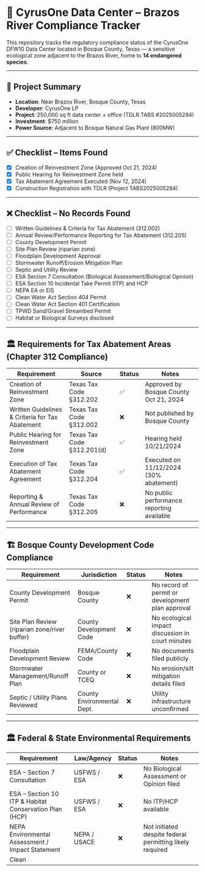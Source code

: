 # 📘 CyrusOne Data Center – Brazos River Compliance Tracker

This repository tracks the regulatory compliance status of the CyrusOne DFW10 Data Center located in Bosque County, Texas — a sensitive ecological zone adjacent to the Brazos River, home to **14 endangered species**.

---

## 📍 Project Summary

- **Location**: Near Brazos River, Bosque County, Texas  
- **Developer**: CyrusOne LP  
- **Project**: 250,000 sq ft data center + office (TDLR TABS #2025005284)  
- **Investment**: $750 million  
- **Power Source**: Adjacent to Bosque Natural Gas Plant (800MW)

---

## ✅ Checklist – Items Found

- [x] Creation of Reinvestment Zone (Approved Oct 21, 2024)  
- [x] Public Hearing for Reinvestment Zone held  
- [x] Tax Abatement Agreement Executed (Nov 12, 2024)  
- [x] Construction Registration with TDLR (Project TABS2025005284)

---

## ❌ Checklist – No Records Found

- [ ] Written Guidelines & Criteria for Tax Abatement (312.002)  
- [ ] Annual Review/Performance Reporting for Tax Abatement (312.205)  
- [ ] County Development Permit  
- [ ] Site Plan Review (riparian zone)  
- [ ] Floodplain Development Approval  
- [ ] Stormwater Runoff/Erosion Mitigation Plan  
- [ ] Septic and Utility Review  
- [ ] ESA Section 7 Consultation (Biological Assessment/Biological Opinion)  
- [ ] ESA Section 10 Incidental Take Permit (ITP) and HCP  
- [ ] NEPA EA or EIS  
- [ ] Clean Water Act Section 404 Permit  
- [ ] Clean Water Act Section 401 Certification  
- [ ] TPWD Sand/Gravel Streambed Permit  
- [ ] Habitat or Biological Surveys disclosed

---

## 🏛 Requirements for Tax Abatement Areas (Chapter 312 Compliance)

| Requirement                                             | Source                     | Status | Notes |
|--------------------------------------------------------|----------------------------|--------|-------|
| Creation of Reinvestment Zone                          | Texas Tax Code §312.202    | ✅     | Approved by Bosque County Oct 21, 2024 |
| Written Guidelines & Criteria for Tax Abatement        | Texas Tax Code §312.002    | ❌     | Not published by Bosque County |
| Public Hearing for Reinvestment Zone                   | Texas Tax Code §312.201(d) | ✅     | Hearing held 10/21/2024 |
| Execution of Tax Abatement Agreement                   | Texas Tax Code §312.204    | ✅     | Executed on 11/12/2024 (30% abatement) |
| Reporting & Annual Review of Performance               | Texas Tax Code §312.205    | ❌     | No public performance reporting available |

---

## 🏗 Bosque County Development Code Compliance

| Requirement                                       | Jurisdiction               | Status | Notes |
|--------------------------------------------------|----------------------------|--------|-------|
| County Development Permit                        | Bosque County              | ❌     | No record of permit or development plan approval |
| Site Plan Review (riparian zone/river buffer)    | County Development Code    | ❌     | No ecological impact discussion in court minutes |
| Floodplain Development Review                    | FEMA/County Code           | ❌     | No documents filed publicly |
| Stormwater Management/Runoff Plan                | County or TCEQ             | ❌     | No erosion/silt mitigation details filed |
| Septic / Utility Plans Reviewed                  | County Environmental Dept. | ❌     | Utility infrastructure unconfirmed |

---

## 🏛 Federal & State Environmental Requirements

| Requirement                                              | Law/Agency                | Status | Notes |
|----------------------------------------------------------|---------------------------|--------|-------|
| ESA – Section 7 Consultation                             | USFWS / ESA               | ❌     | No Biological Assessment or Opinion filed |
| ESA – Section 10 ITP & Habitat Conservation Plan (HCP)   | USFWS / ESA               | ❌     | No ITP/HCP available |
| NEPA Environmental Assessment / Impact Statement         | NEPA / USACE              | ❌     | Not initiated despite federal permitting likely required |
| Clean
